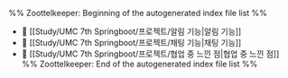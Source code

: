 %% Zoottelkeeper: Beginning of the autogenerated index file list  %%
- 📄 [[Study/UMC 7th Springboot/프로젝트/알림 기능|알림 기능]]
- 📄 [[Study/UMC 7th Springboot/프로젝트/채팅 기능|채팅 기능]]
- 📄 [[Study/UMC 7th Springboot/프로젝트/협업 중 느낀 점|협업 중 느낀 점]]
%% Zoottelkeeper: End of the autogenerated index file list  %%

